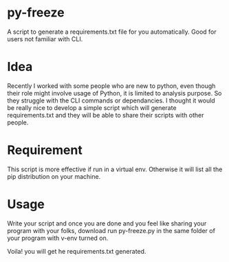 # py-freeze
A script to generate a requirements.txt file for you automatically. Good for users not familiar with CLI.

# Idea

Recently I worked with some people who are new to python, even though their role might involve usage of Python, it
is limited to analysis purpose. So they struggle with the CLI commands or dependancies. I thought it would be really nice to develop a simple script which will generate requirements.txt and they will be able to share their scripts with other people.

# Requirement

This script is more effective if run in a virtual env. Otherwise it will list all the pip distribution on your machine. 

# Usage

Write your script and once you are done and you feel like sharing your program with your folks, download run py-freeze.py in the same folder of your program with v-env turned on. 

Voila! you will get he requirements.txt generated.
